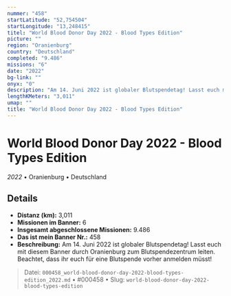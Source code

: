 ```yaml
---
nummer: "458"
startLatitude: "52,754504"
startLongitude: "13,248415"
titel: "World Blood Donor Day 2022 - Blood Types Edition"
picture: ""
region: "Oranienburg"
country: "Deutschland"
completed: "9.486"
missions: "6"
date: "2022"
bg-link: ""
onyx: "0"
description: "Am 14. Juni 2022 ist globaler Blutspendetag! Lasst euch mit diesem Banner durch Oranienburg zum Blutspendezentrum leiten. Beachtet, dass ihr euch für eine Blutspende vorher anmelden müsst!"
lengthKMeters: "3,011"
umap: ""
title: "World Blood Donor Day 2022 - Blood Types Edition"
---
```

# World Blood Donor Day 2022 - Blood Types Edition

*2022* • Oranienburg • Deutschland



## Details
- **Distanz (km):** 3,011
- **Missionen im Banner:** 6
- **Insgesamt abgeschlossene Missionen:** 9.486
- **Das ist mein Banner Nr.:** 458
- **Beschreibung:** Am 14. Juni 2022 ist globaler Blutspendetag! Lasst euch mit diesem Banner durch Oranienburg zum Blutspendezentrum leiten. Beachtet, dass ihr euch für eine Blutspende vorher anmelden müsst!



> Datei: `000458_world-blood-donor-day-2022-blood-types-edition_2022.md` • #000458 • Slug: `world-blood-donor-day-2022-blood-types-edition`
